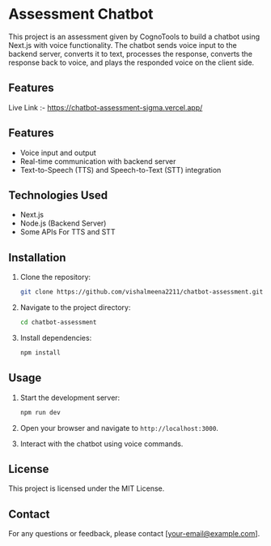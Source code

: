 # Assessment Chatbot

This project is an assessment given by CognoTools to build a chatbot using Next.js with voice functionality. The chatbot sends voice input to the backend server, converts it to text, processes the response, converts the response back to voice, and plays the responded voice on the client side.

## Features

Live Link :- https://chatbot-assessment-sigma.vercel.app/

## Features

- Voice input and output
- Real-time communication with backend server
- Text-to-Speech (TTS) and Speech-to-Text (STT) integration

## Technologies Used

- Next.js
- Node.js (Backend Server)
- Some APIs For TTS and STT

## Installation

1. Clone the repository:
    ```bash
    git clone https://github.com/vishalmeena2211/chatbot-assessment.git
    ```

2. Navigate to the project directory:
    ```bash
    cd chatbot-assessment
    ```

3. Install dependencies:
    ```bash
    npm install
    ```

## Usage

1. Start the development server:
    ```bash
    npm run dev
    ```

2. Open your browser and navigate to `http://localhost:3000`.

3. Interact with the chatbot using voice commands.

## License

This project is licensed under the MIT License.

## Contact

For any questions or feedback, please contact [your-email@example.com].
